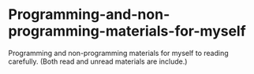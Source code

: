 Programming-and-non-programming-materials-for-myself
====================================================

Programming and non-programming materials for myself to reading carefully. (Both read and unread materials are include.)

